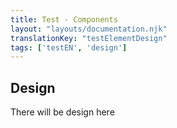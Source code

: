 ```yaml
---
title: Test - Components
layout: "layouts/documentation.njk"
translationKey: "testElementDesign"
tags: ['testEN', 'design']
---
```


## Design

There will be design here

